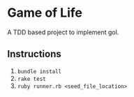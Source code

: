 # Game of Life

A TDD based project to implement gol.

## Instructions

1. `bundle install`
2. `rake test`
3. `ruby runner.rb <seed_file_location>`
